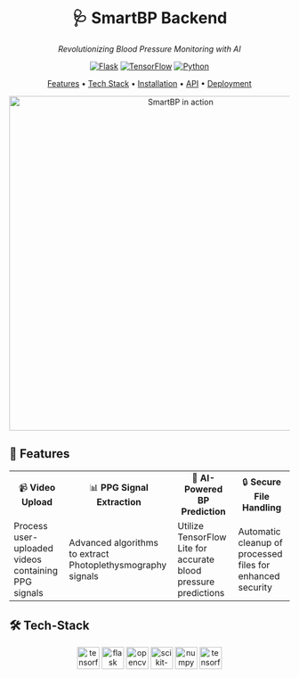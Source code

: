 <div align="center">

  <h1>🩺 SmartBP Backend</h1>
  <p><em>Revolutionizing Blood Pressure Monitoring with AI</em></p>

  [![Flask](https://img.shields.io/badge/Flask-000000?style=for-the-badge&logo=flask&logoColor=white)](https://flask.palletsprojects.com/)
  [![TensorFlow](https://img.shields.io/badge/TensorFlow-FF6F00?style=for-the-badge&logo=tensorflow&logoColor=white)](https://www.tensorflow.org/)
  [![Python](https://img.shields.io/badge/Python-3776AB?style=for-the-badge&logo=python&logoColor=white)](https://www.python.org/)
  
  [Features](#-features) • [Tech Stack](#-tech-stack) • [Installation](#-installation) • [API](#-api) • [Deployment](#-deployment)
</div>

<div align="center">
  <!-- Replace with an actual GIF of your application or a related medical monitoring animation -->
  <img src="https://example.com/path-to-your-gif.gif" alt="SmartBP in action" width="600px" />
</div>

## 🌟 Features

<div align="center">
  <table>
    <tr>
      <td align="center">📹 <strong>Video Upload</strong></td>
      <td align="center">📊 <strong>PPG Signal Extraction</strong></td>
      <td align="center">🧠 <strong>AI-Powered BP Prediction</strong></td>
      <td align="center">🔒 <strong>Secure File Handling</strong></td>
    </tr>
    <tr>
      <td>Process user-uploaded videos containing PPG signals</td>
      <td>Advanced algorithms to extract Photoplethysmography signals</td>
      <td>Utilize TensorFlow Lite for accurate blood pressure predictions</td>
      <td>Automatic cleanup of processed files for enhanced security</td>
    </tr>
  </table>
</div>

## 🛠 Tech-Stack

<div align="center">
  <img src="https://www.vectorlogo.zone/logos/tensorflow/tensorflow-icon.svg" alt="tensorflow" width="40" height="40"/>
  <img src="https://www.vectorlogo.zone/logos/pocoo_flask/pocoo_flask-icon.svg" alt="flask" width="40" height="40"/>
  <img src="https://www.vectorlogo.zone/logos/opencv/opencv-icon.svg" alt="opencv" width="40" height="40"/>
  <img src="https://upload.wikimedia.org/wikipedia/commons/0/05/Scikit_learn_logo_small.svg" alt="scikit-learn" width="40" height="40"/>
  <img src="https://www.vectorlogo.zone/logos/numpy/numpy-icon.svg" alt="numpy" width="40" height="40"/>
  <img src="https://www.vectorlogo.zone/logos/tensorflow/tensorflow-icon.svg" alt="tensorflow-lite" width="40" height="40"/>
</div>

